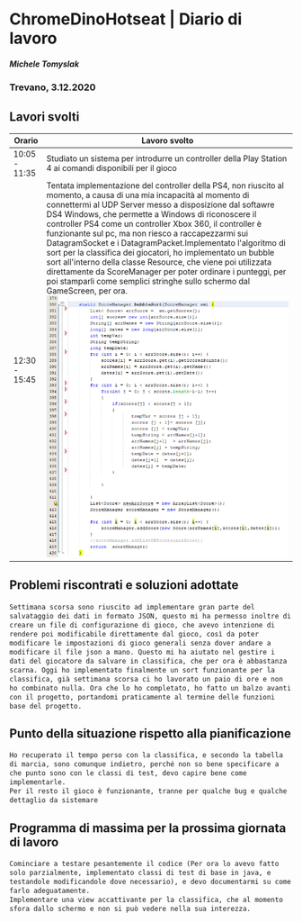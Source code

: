 

# ChromeDinoHotseat | Diario di lavoro
##### Michele Tomyslak
### Trevano, 3.12.2020

## Lavori svolti


|Orario        |Lavoro svolto                 |
|--------------|------------------------------|
|10:05 - 11:35   | Studiato un sistema per introdurre un controller della Play Station 4 ai comandi disponibili per il gioco|
|12:30 - 15:45| Tentata implementazione del controller della PS4, non riuscito al momento, a causa di una mia incapacità al momento di connettermi al UDP Server messo a disposizione dal softawre DS4 Windows, che permette a Windows di riconoscere il controller PS4 come un controller Xbox 360, il controller è funzionante sul pc, ma non riesco a  raccapezzarmi sui DatagramSocket e i DatagramPacket.Implementato l'algoritmo di sort per la classifica dei giocatori, ho implementato un bubble sort all'interno della classe Resource, che viene poi utilizzata direttamente da ScoreManager per poter ordinare i punteggi, per poi stamparli come semplici stringhe sullo schermo dal GameScreen, per ora. ![bubblesort](../doc/ResourceBubbleSort.PNG)|


##  Problemi riscontrati e soluzioni adottate
	Settimana scorsa sono riuscito ad implementare gran parte del salvataggio dei dati in formato JSON, questo mi ha permesso inoltre di creare un file di configurazione di gioco, che avevo intenzione di rendere poi modificabile direttamente dal gioco, così da poter modificare le impostazioni di gioco generali senza dover andare a modificare il file json a mano. Questo mi ha aiutato nel gestire i dati del giocatore da salvare in classifica, che per ora è abbastanza scarna. Oggi ho implementato finalmente un sort funzionante per la classifica, già settimana scorsa ci ho lavorato un paio di ore e non ho combinato nulla. Ora che lo ho completato, ho fatto un balzo avanti con il progetto, portandomi praticamente al termine delle funzioni base del progetto.
	
	
	

##  Punto della situazione rispetto alla pianificazione
	Ho recuperato il tempo perso con la classifica, e secondo la tabella di marcia, sono comunque indietro, perché non so bene specificare a che punto sono con le classi di test, devo capire bene come implementarle.
	Per il resto il gioco è funzionante, tranne per qualche bug e qualche dettaglio da sistemare


## Programma di massima per la prossima giornata di lavoro
	
	Cominciare a testare pesantemente il codice (Per ora lo avevo fatto solo parzialmente, implementato classi di test di base in java, e testandole modificandole dove necessario), e devo documentarmi su come farlo adeguatamente.
	Implementare una view accattivante per la classifica, che al momento sfora dallo schermo e non si può vedere nella sua interezza.